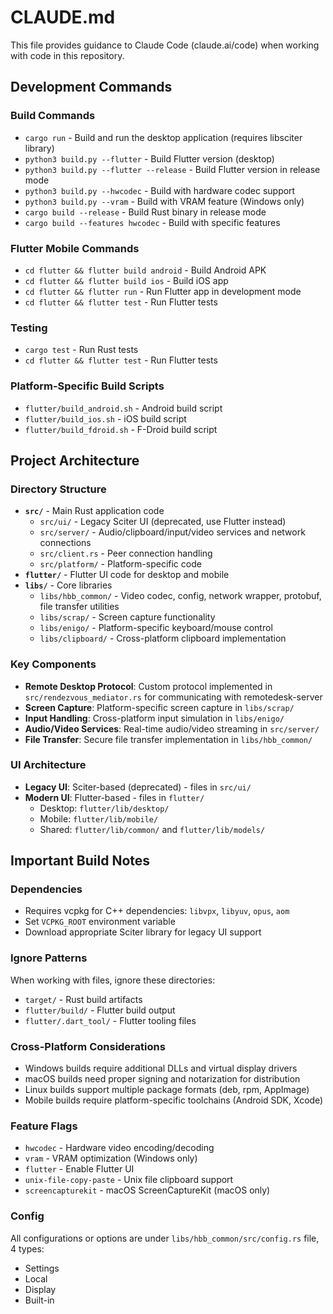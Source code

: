 # CLAUDE.md

This file provides guidance to Claude Code (claude.ai/code) when working with code in this repository.

## Development Commands

### Build Commands
- `cargo run` - Build and run the desktop application (requires libsciter library)
- `python3 build.py --flutter` - Build Flutter version (desktop)
- `python3 build.py --flutter --release` - Build Flutter version in release mode
- `python3 build.py --hwcodec` - Build with hardware codec support
- `python3 build.py --vram` - Build with VRAM feature (Windows only)
- `cargo build --release` - Build Rust binary in release mode
- `cargo build --features hwcodec` - Build with specific features

### Flutter Mobile Commands
- `cd flutter && flutter build android` - Build Android APK
- `cd flutter && flutter build ios` - Build iOS app
- `cd flutter && flutter run` - Run Flutter app in development mode
- `cd flutter && flutter test` - Run Flutter tests

### Testing
- `cargo test` - Run Rust tests
- `cd flutter && flutter test` - Run Flutter tests

### Platform-Specific Build Scripts
- `flutter/build_android.sh` - Android build script
- `flutter/build_ios.sh` - iOS build script
- `flutter/build_fdroid.sh` - F-Droid build script

## Project Architecture

### Directory Structure
- **`src/`** - Main Rust application code
  - `src/ui/` - Legacy Sciter UI (deprecated, use Flutter instead)
  - `src/server/` - Audio/clipboard/input/video services and network connections
  - `src/client.rs` - Peer connection handling
  - `src/platform/` - Platform-specific code
- **`flutter/`** - Flutter UI code for desktop and mobile
- **`libs/`** - Core libraries
  - `libs/hbb_common/` - Video codec, config, network wrapper, protobuf, file transfer utilities
  - `libs/scrap/` - Screen capture functionality
  - `libs/enigo/` - Platform-specific keyboard/mouse control
  - `libs/clipboard/` - Cross-platform clipboard implementation

### Key Components
- **Remote Desktop Protocol**: Custom protocol implemented in `src/rendezvous_mediator.rs` for communicating with remotedesk-server
- **Screen Capture**: Platform-specific screen capture in `libs/scrap/`
- **Input Handling**: Cross-platform input simulation in `libs/enigo/`
- **Audio/Video Services**: Real-time audio/video streaming in `src/server/`
- **File Transfer**: Secure file transfer implementation in `libs/hbb_common/`

### UI Architecture
- **Legacy UI**: Sciter-based (deprecated) - files in `src/ui/`
- **Modern UI**: Flutter-based - files in `flutter/`
  - Desktop: `flutter/lib/desktop/`
  - Mobile: `flutter/lib/mobile/`
  - Shared: `flutter/lib/common/` and `flutter/lib/models/`

## Important Build Notes

### Dependencies
- Requires vcpkg for C++ dependencies: `libvpx`, `libyuv`, `opus`, `aom`
- Set `VCPKG_ROOT` environment variable
- Download appropriate Sciter library for legacy UI support

### Ignore Patterns
When working with files, ignore these directories:
- `target/` - Rust build artifacts
- `flutter/build/` - Flutter build output
- `flutter/.dart_tool/` - Flutter tooling files

### Cross-Platform Considerations
- Windows builds require additional DLLs and virtual display drivers
- macOS builds need proper signing and notarization for distribution
- Linux builds support multiple package formats (deb, rpm, AppImage)
- Mobile builds require platform-specific toolchains (Android SDK, Xcode)

### Feature Flags
- `hwcodec` - Hardware video encoding/decoding
- `vram` - VRAM optimization (Windows only)
- `flutter` - Enable Flutter UI
- `unix-file-copy-paste` - Unix file clipboard support
- `screencapturekit` - macOS ScreenCaptureKit (macOS only)

### Config
All configurations or options are under `libs/hbb_common/src/config.rs` file, 4 types:
- Settings
- Local
- Display
- Built-in
